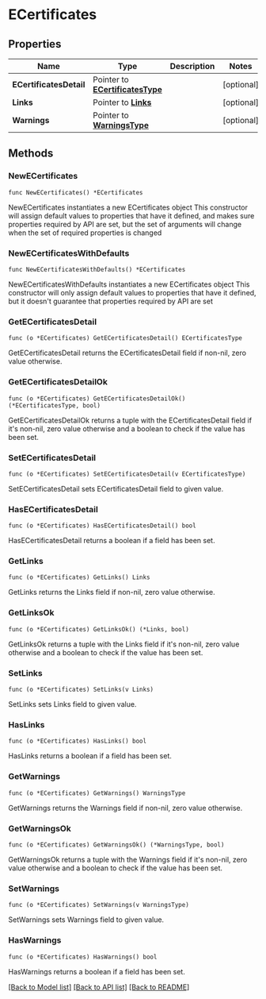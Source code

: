 # ECertificates

## Properties

Name | Type | Description | Notes
------------ | ------------- | ------------- | -------------
**ECertificatesDetail** | Pointer to [**ECertificatesType**](ECertificatesType.md) |  | [optional] 
**Links** | Pointer to [**Links**](Links.md) |  | [optional] 
**Warnings** | Pointer to [**WarningsType**](WarningsType.md) |  | [optional] 

## Methods

### NewECertificates

`func NewECertificates() *ECertificates`

NewECertificates instantiates a new ECertificates object
This constructor will assign default values to properties that have it defined,
and makes sure properties required by API are set, but the set of arguments
will change when the set of required properties is changed

### NewECertificatesWithDefaults

`func NewECertificatesWithDefaults() *ECertificates`

NewECertificatesWithDefaults instantiates a new ECertificates object
This constructor will only assign default values to properties that have it defined,
but it doesn't guarantee that properties required by API are set

### GetECertificatesDetail

`func (o *ECertificates) GetECertificatesDetail() ECertificatesType`

GetECertificatesDetail returns the ECertificatesDetail field if non-nil, zero value otherwise.

### GetECertificatesDetailOk

`func (o *ECertificates) GetECertificatesDetailOk() (*ECertificatesType, bool)`

GetECertificatesDetailOk returns a tuple with the ECertificatesDetail field if it's non-nil, zero value otherwise
and a boolean to check if the value has been set.

### SetECertificatesDetail

`func (o *ECertificates) SetECertificatesDetail(v ECertificatesType)`

SetECertificatesDetail sets ECertificatesDetail field to given value.

### HasECertificatesDetail

`func (o *ECertificates) HasECertificatesDetail() bool`

HasECertificatesDetail returns a boolean if a field has been set.

### GetLinks

`func (o *ECertificates) GetLinks() Links`

GetLinks returns the Links field if non-nil, zero value otherwise.

### GetLinksOk

`func (o *ECertificates) GetLinksOk() (*Links, bool)`

GetLinksOk returns a tuple with the Links field if it's non-nil, zero value otherwise
and a boolean to check if the value has been set.

### SetLinks

`func (o *ECertificates) SetLinks(v Links)`

SetLinks sets Links field to given value.

### HasLinks

`func (o *ECertificates) HasLinks() bool`

HasLinks returns a boolean if a field has been set.

### GetWarnings

`func (o *ECertificates) GetWarnings() WarningsType`

GetWarnings returns the Warnings field if non-nil, zero value otherwise.

### GetWarningsOk

`func (o *ECertificates) GetWarningsOk() (*WarningsType, bool)`

GetWarningsOk returns a tuple with the Warnings field if it's non-nil, zero value otherwise
and a boolean to check if the value has been set.

### SetWarnings

`func (o *ECertificates) SetWarnings(v WarningsType)`

SetWarnings sets Warnings field to given value.

### HasWarnings

`func (o *ECertificates) HasWarnings() bool`

HasWarnings returns a boolean if a field has been set.


[[Back to Model list]](../README.md#documentation-for-models) [[Back to API list]](../README.md#documentation-for-api-endpoints) [[Back to README]](../README.md)



